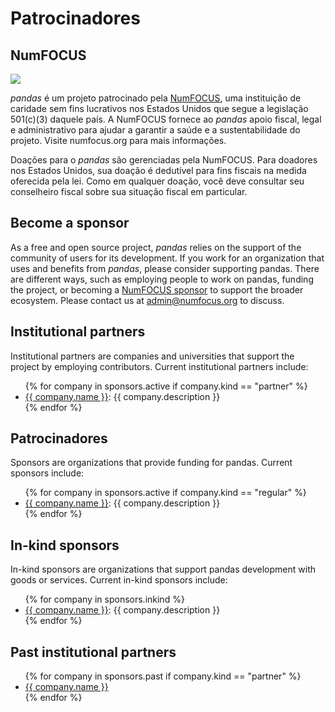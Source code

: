 # Patrocinadores

## NumFOCUS

![](https://numfocus.org/wp-content/uploads/2018/01/optNumFocus_LRG.png)

_pandas_ é um projeto patrocinado pela [NumFOCUS](https://numfocus.org/), uma instituição de caridade sem fins lucrativos nos Estados Unidos que segue a legislação 501(c)(3) daquele país.
A NumFOCUS fornece ao _pandas_ apoio fiscal, legal e administrativo para ajudar a garantir a saúde e a sustentabilidade do projeto. Visite numfocus.org para mais informações.

Doações para o _pandas_ são gerenciadas pela NumFOCUS. Para doadores nos Estados Unidos, sua doação é dedutível para fins fiscais na medida oferecida pela lei. Como em qualquer doação, você deve consultar seu conselheiro fiscal sobre sua situação fiscal em particular.

## Become a sponsor

As a free and open source project, _pandas_ relies on the support of the community of users for its development.
If you work for an organization that uses and benefits from _pandas_, please consider supporting pandas. There
are different ways, such as employing people to work on pandas, funding the project, or becoming a
[NumFOCUS sponsor](https://numfocus.org/sponsors) to support the broader ecosystem. Please contact us at
[admin@numfocus.org](mailto:admin@numfocus.org) to discuss.

## Institutional partners

Institutional partners are companies and universities that support the project by employing contributors.
Current institutional partners include:

<ul>
    {% for company in sponsors.active if company.kind == "partner" %}
        <li><a href="{{ company.url }}">{{ company.name }}</a>: {{ company.description }}</li>
    {% endfor %}
</ul>

## Patrocinadores

Sponsors are organizations that provide funding for pandas. Current sponsors include:

<ul>
    {% for company in sponsors.active if company.kind == "regular" %}
        <li><a href="{{ company.url }}">{{ company.name }}</a>: {{ company.description }}</li>
    {% endfor %}
</ul>

## In-kind sponsors

In-kind sponsors are organizations that support pandas development with goods or services.
Current in-kind sponsors include:

<ul>
    {% for company in sponsors.inkind %}
        <li><a href="{{ company.url }}">{{ company.name }}</a>: {{ company.description }}</li>
    {% endfor %}
</ul>

## Past institutional partners

<ul>
    {% for company in sponsors.past if company.kind == "partner" %}
        <li><a href="{{ company.url }}">{{ company.name }}</a></li>
    {% endfor %}
</ul>
